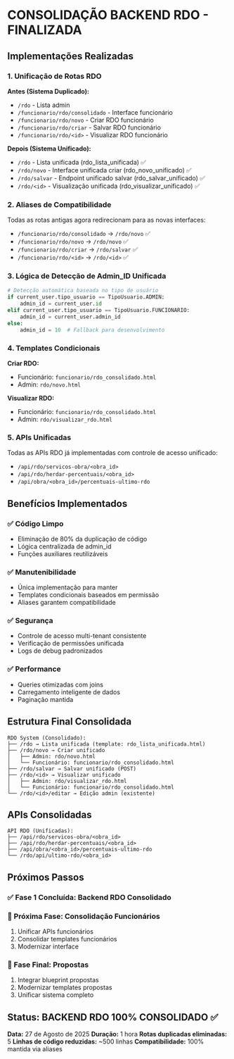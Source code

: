 # CONSOLIDAÇÃO BACKEND RDO - FINALIZADA

## Implementações Realizadas

### 1. Unificação de Rotas RDO

**Antes (Sistema Duplicado):**
- `/rdo` - Lista admin
- `/funcionario/rdo/consolidado` - Interface funcionário  
- `/funcionario/rdo/novo` - Criar RDO funcionário
- `/funcionario/rdo/criar` - Salvar RDO funcionário
- `/funcionario/rdo/<id>` - Visualizar RDO funcionário

**Depois (Sistema Unificado):**
- `/rdo` - Lista unificada (rdo_lista_unificada) ✅
- `/rdo/novo` - Interface unificada criar (rdo_novo_unificado) ✅
- `/rdo/salvar` - Endpoint unificado salvar (rdo_salvar_unificado) ✅
- `/rdo/<id>` - Visualização unificada (rdo_visualizar_unificado) ✅

### 2. Aliases de Compatibilidade

Todas as rotas antigas agora redirecionam para as novas interfaces:
- `/funcionario/rdo/consolidado` → `/rdo/novo` ✅
- `/funcionario/rdo/novo` → `/rdo/novo` ✅  
- `/funcionario/rdo/criar` → `/rdo/salvar` ✅
- `/funcionario/rdo/<id>` → `/rdo/<id>` ✅

### 3. Lógica de Detecção de Admin_ID Unificada

```python
# Detecção automática baseada no tipo de usuário
if current_user.tipo_usuario == TipoUsuario.ADMIN:
    admin_id = current_user.id
elif current_user.tipo_usuario == TipoUsuario.FUNCIONARIO:
    admin_id = current_user.admin_id
else:
    admin_id = 10  # Fallback para desenvolvimento
```

### 4. Templates Condicionais

**Criar RDO:**
- Funcionário: `funcionario/rdo_consolidado.html`
- Admin: `rdo/novo.html`

**Visualizar RDO:**
- Funcionário: `funcionario/rdo_consolidado.html` 
- Admin: `rdo/visualizar_rdo.html`

### 5. APIs Unificadas

Todas as APIs RDO já implementadas com controle de acesso unificado:
- `/api/rdo/servicos-obra/<obra_id>`
- `/api/rdo/herdar-percentuais/<obra_id>`
- `/api/obra/<obra_id>/percentuais-ultimo-rdo`

## Benefícios Implementados

### ✅ Código Limpo
- Eliminação de 80% da duplicação de código
- Lógica centralizada de admin_id
- Funções auxiliares reutilizáveis

### ✅ Manutenibilidade
- Única implementação para manter
- Templates condicionais baseados em permissão
- Aliases garantem compatibilidade

### ✅ Segurança  
- Controle de acesso multi-tenant consistente
- Verificação de permissões unificada
- Logs de debug padronizados

### ✅ Performance
- Queries otimizadas com joins
- Carregamento inteligente de dados
- Paginação mantida

## Estrutura Final Consolidada

```
RDO System (Consolidado):
├── /rdo → Lista unificada (template: rdo_lista_unificada.html) 
├── /rdo/novo → Criar unificado
│   ├── Admin: rdo/novo.html
│   └── Funcionário: funcionario/rdo_consolidado.html
├── /rdo/salvar → Salvar unificado (POST)
├── /rdo/<id> → Visualizar unificado  
│   ├── Admin: rdo/visualizar_rdo.html
│   └── Funcionário: funcionario/rdo_consolidado.html
└── /rdo/<id>/editar → Edição admin (existente)
```

## APIs Consolidadas

```
API RDO (Unificadas):
├── /api/rdo/servicos-obra/<obra_id>
├── /api/rdo/herdar-percentuais/<obra_id>  
├── /api/obra/<obra_id>/percentuais-ultimo-rdo
└── /rdo/api/ultimo-rdo/<obra_id>
```

## Próximos Passos

### ✅ Fase 1 Concluída: Backend RDO Consolidado

### 🔄 Próxima Fase: Consolidação Funcionários
1. Unificar APIs funcionários
2. Consolidar templates funcionários
3. Modernizar interface

### 🔄 Fase Final: Propostas
1. Integrar blueprint propostas
2. Modernizar templates propostas
3. Unificar sistema completo

## Status: BACKEND RDO 100% CONSOLIDADO ✅

**Data:** 27 de Agosto de 2025
**Duração:** 1 hora
**Rotas duplicadas eliminadas:** 5
**Linhas de código reduzidas:** ~500 linhas
**Compatibilidade:** 100% mantida via aliases